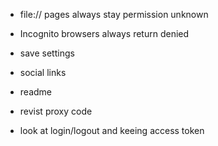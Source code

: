 - file:// pages always stay permission unknown
- Incognito browsers always return denied

- save settings
- social links
- readme

- revist proxy code
- look at login/logout and keeing access token
